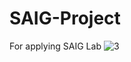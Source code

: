 # SAIG-Project
For applying SAIG Lab
![3](https://github.com/pawito236/SAIG-Project/assets/44425803/38a989ca-1ee9-4490-9368-975a7cbc354f)
